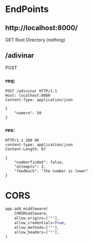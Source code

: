 # EndPoints
## http://localhost:8000/
GET
Root Directory (nothing)

## /adivinar
POST
### req:
```http
POST /adivinar HTTP/1.1
Host: localhost:8080
Content-Type: application/json

{
	"numero": 50
}
```

### res:
```http
HTTP/1.1 200 OK
content-type: application/json
Content-Length: 67

{
	"numberfinded": false,
	"attempts": 2,
	"feedback": "the number is lower"
}
```

# CORS
```python
app.add_middleware(
    CORSMiddleware,
    allow_origins=["*"],
    allow_credentials=True,
    allow_methods=["*"],
    allow_headers=["*"],
)
```
